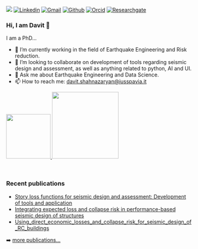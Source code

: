 <!-- Your badges -->

![](https://komarev.com/ghpvc/?username=davitshahnazaryan3&style=flat)
[![Linkedin](https://img.shields.io/badge/-davit-blue?style=flat&logo=Linkedin&logoColor=white)](https://www.linkedin.com/in/davitshahnazaryan/)
[![Gmail](https://img.shields.io/badge/-davit-c14438?style=flat&logo=Gmail&logoColor=white)](mailto:davit.shahnazaryan@iusspavia.it)
[![Github](https://img.shields.io/badge/-davit-black?style=flat&labelColor=black&logo=github&logoColor=white)](https://gitstats.me/davitshahnazaryan3)
[![Orcid](https://img.shields.io/badge/-davit-white?style=flat&labelColor=white&logo=orcid&logoColor=green)](https://orcid.org/0000-0002-0529-5763)
[![Researchgate](https://img.shields.io/badge/-davit-green?style=flat&labelColor=green&logo=researchgate&logoColor=white)](https://www.researchgate.net/profile/Davit-Shahnazaryan-2)

<!-- Profile View Count and GitStats -->

### Hi, I am Davit 👋

I am a PhD...

- 🔭 I’m currently working in the field of Earthquake Engineering and Risk reduction.
- 🤝 I’m looking to collaborate on development of tools regarding seismic design and assessment, as well as anything related to python, AI and UI.
- 💬 Ask me about Earthquake Engineering and Data Science.
- 📫 How to reach me: davit.shahnazaryan@iusspavia.it


<p>
<a href="https://github.com/davitshahnazaryan3">
  <img height="120em" src = "https://github-readme-stats.vercel.app/api/top-langs/?username=davitshahnazaryan3&theme=buefy&layout=compact&title_color=ffffff&bg_color=151515&text_color=FFFEFE">
 <img height="180em" src="https://github-readme-stats.vercel.app/api?username=davitshahnazaryan3&&show_icons=true&title_color=ffffff&icon_color=ffdc40&text_color=ffffff&bg_color=151515">
</a>
</p>

<br>

### Recent publications

<!-- PUBLICATIONS:START -->
- [Story loss functions for seismic design and assessment: Development of tools and application](https://journals.sagepub.com/doi/10.1177/87552930211023523)
- [Integrating expected loss and collapse risk in performance-based seismic design of structures](https://link.springer.com/article/10.1007/s10518-020-01003-x)
- [Using_direct_economic_losses_and_collapse_risk_for_seismic_design_of_RC_buildings](https://www.eccomasproceedia.org/conferences/thematic-conferences/compdyn-2019/7281)
<!-- PUBLICATIONS:END -->

➡️ [more publications...](https://www.researchgate.net/profile/Davit-Shahnazaryan-2)


